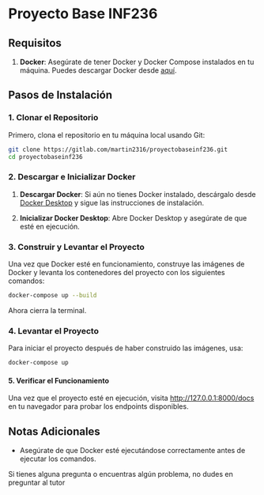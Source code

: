 # Proyecto Base INF236

## Requisitos

1. **Docker**: Asegúrate de tener Docker y Docker Compose instalados en tu máquina. Puedes descargar Docker desde [aquí](https://www.docker.com/products/docker-desktop).

## Pasos de Instalación

### 1. Clonar el Repositorio

Primero, clona el repositorio en tu máquina local usando Git:

```bash
git clone https://gitlab.com/martin2316/proyectobaseinf236.git
cd proyectobaseinf236
```

### 2. Descargar e Inicializar Docker

1. **Descargar Docker**: Si aún no tienes Docker instalado, descárgalo desde [Docker Desktop](https://www.docker.com/products/docker-desktop) y sigue las instrucciones de instalación.

2. **Inicializar Docker Desktop**: Abre Docker Desktop y asegúrate de que esté en ejecución.

### 3. Construir y Levantar el Proyecto

Una vez que Docker esté en funcionamiento, construye las imágenes de Docker y levanta los contenedores del proyecto con los siguientes comandos:

```bash
docker-compose up --build
```

Ahora cierra la terminal.

### 4. Levantar el Proyecto

Para iniciar el proyecto después de haber construido las imágenes,  usa:

```bash
docker-compose up
```

#### 5. Verificar el Funcionamiento

Una vez que el proyecto esté en ejecución, visita http://127.0.0.1:8000/docs en tu navegador para probar los endpoints disponibles.

## Notas Adicionales

- Asegúrate de que Docker esté ejecutándose correctamente antes de ejecutar los comandos.

Si tienes alguna pregunta o encuentras algún problema, no dudes en preguntar al tutor